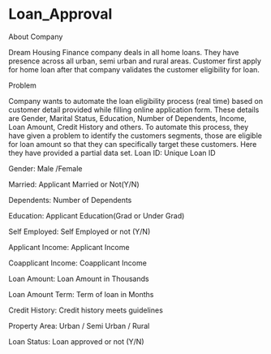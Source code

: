 # Loan_Approval
About Company

Dream Housing Finance company deals in all home loans. They have presence across all urban, semi urban and rural areas. Customer first apply for home loan after that company validates the customer eligibility for loan.

Problem

Company wants to automate the loan eligibility process (real time) based on customer detail provided while filling online application form. These details are Gender, Marital Status, Education, Number of Dependents, Income, Loan Amount, Credit History and others. To automate this process, they have given a problem to identify the customers segments, those are eligible for loan amount so that they can specifically target these customers. Here they have provided a partial data set.
Loan ID: Unique Loan ID

Gender: Male /Female

Married: Applicant Married or Not(Y/N)

Dependents: Number of Dependents

Education: Applicant Education(Grad or Under Grad)

Self Employed: Self Employed or not (Y/N)

Applicant Income: Applicant Income

Coapplicant Income: Coapplicant Income

Loan Amount: Loan Amount in Thousands

Loan Amount Term: Term of loan in Months

Credit History: Credit history meets guidelines

Property Area: Urban / Semi Urban / Rural

Loan Status: Loan approved or not (Y/N)
